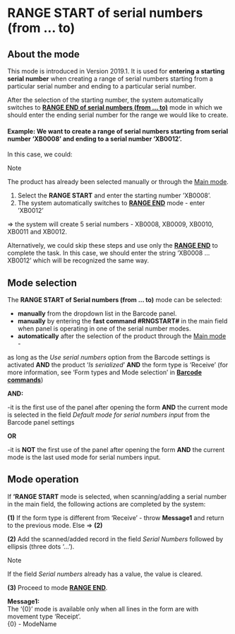 # RANGE START of serial numbers (from ... to)


## About the mode
 
This mode is introduced in Version 2019.1. It is used for **entering a starting serial number** when creating a range of serial numbers starting from a particular serial number and ending to a particular serial number. 

After the selection of the starting number, the system automatically switches to **[RANGE END of serial numbers (from ... to)](https://docs.erp.net/winclient/introduction/barcode-commands/barcode-modes/range-end.html)** mode in which we should enter the ending serial number for the range we would like to create.

#### Example: We want to create a range of serial numbers starting from serial number ‘XB0008’ and ending to a serial number ‘XB0012’. 

In this case, we could:

> [!NOTE] 
> 
> The product has already been selected manually or through the [Main mode](https://docs.erp.net/winclient/introduction/barcode-commands/barcode-modes/main-mode.html).

1. Select the **RANGE START** and enter the starting number ’XB0008’.
2. The system automatically switches to **[RANGE END](https://docs.erp.net/winclient/introduction/barcode-commands/barcode-modes/range-end.html)** mode - enter ’XB0012’

=> the system will create 5 serial numbers - XB0008, XB0009, XB0010, XB0011 and XB0012.

Alternatively, we could skip these steps and use only the **[RANGE END](https://docs.erp.net/winclient/introduction/barcode-commands/barcode-modes/range-end.html)** to complete the task. In this case, we should enter the string ‘XB0008 ... XB0012’ which will be recognized the same way.
 
## Mode selection
 
The **RANGE START of Serial numbers (from ... to)** mode can be selected:

- **manually** from the dropdown list in the Barcode panel.  
- **manually** by entering the **fast command #RNGSTART#** in the main field when panel is operating in one of the serial number modes.
- **automatically** after the selection of the product through the [Main mode](https://docs.erp.net/winclient/introduction/barcode-commands/barcode-modes/main-mode.html) - 

as long as the _Use serial numbers_ option from the Barcode settings is activated **AND** the product ‘_Is serialized_’ **AND** the form type is ‘Receive’ (for more information, see ‘Form types and Mode selection’ in **[Barcode commands](https://docs.erp.net/winclient/introduction/barcode-commands/index.html)**) 

**AND:**

-it is the first use of the panel after opening the form **AND** the current mode is selected in the field _Default mode for serial numbers input_ from the Barcode panel settings 
 
**OR**

-it is **NOT** the first use of the panel after opening the form **AND** the current mode is the last used mode for serial numbers input.
 
## Mode operation
 
If **’RANGE START** mode is selected, when scanning/adding a serial number in the main field, the following actions are completed by the system:

**(1)** If the form type is different from ‘Receive’ - throw **Message1** and return to the previous mode.  Else => **(2)**

**(2)** Add the scanned/added record in the field _Serial Numbers_ followed by ellipsis (three dots ‘...’).

> [!NOTE] 
>
> If the field _Serial numbers_ already has a value, the value is cleared.

**(3)** Proceed to mode **[RANGE END](https://docs.erp.net/winclient/introduction/barcode-commands/barcode-modes/range-end.html)**.
 
**Message1:**<br>
The ‘{0}’ mode is available only when all lines in the form are with movement type ‘Receipt’.<br>
{0} - ModeName

